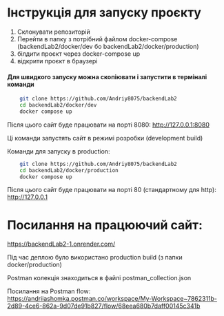 # Інструкція для запуску проєкту

1. Склонувати репозиторій
2. Перейти в папку з потрібний файлом docker-compose (backendLab2/docker/dev бо backendLab2/docker/production)
3. білдити проєкт через docker-compose up
4. відкрити проєкт в браузері

#### Для швидкого запуску можна скопіювати і запустити в терміналі команди

```bash
    git clone https://github.com/Andriy8075/backendLab2
    cd backendLab2/docker/dev
    docker compose up
```
Після цього сайт буде працювати на порті 8080:
http://127.0.0.1:8080

Ці команди запустять сайт в режимі розробки (development build)

Команди для запуску в production:

```bash
    git clone https://github.com/Andriy8075/backendLab2
    cd backendLab2/docker/production
    docker compose up
```
Після цього сайт буде працювати на порті 80 (стандартному для http):
http://127.0.0.1

# Посилання на працюючий сайт:

https://backendLab2-1.onrender.com/

Під час деплою було використано production build (з папки docker/production)

Postman колекція знаходиться в файлі postman_collection.json

Посилання на Postman flow:
https://andriiashomka.postman.co/workspace/My-Workspace~7862311b-2d89-4ce6-862a-9d07de91b827/flow/68eea680b7daff00145c341b

